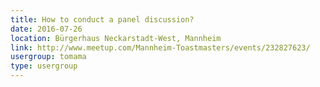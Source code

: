 ```yaml
---
title: How to conduct a panel discussion?
date: 2016-07-26
location: Bürgerhaus Neckarstadt-West, Mannheim
link: http://www.meetup.com/Mannheim-Toastmasters/events/232827623/
usergroup: tomama
type: usergroup
---
```

